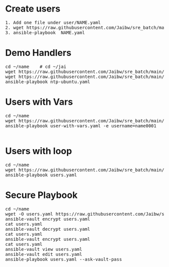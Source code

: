 # Create users 
<pre>
1. Add one file under user/NAME.yaml
2. wget https://raw.githubusercontent.com/Jaibw/sre_batch/main/user/NAME.yaml
3. ansible-playbook  NAME.yaml
</pre>

# Demo Handlers  
<pre>
cd ~/name    # cd ~/jai
wget https://raw.githubusercontent.com/Jaibw/sre_batch/main/demo/ntp.conf
wget https://raw.githubusercontent.com/Jaibw/sre_batch/main/demo/ntp-ubuntu.yaml
ansible-playbook ntp-ubuntu.yaml
</pre>

# Users with Vars  
<pre>
cd ~/name
wget https://raw.githubusercontent.com/Jaibw/sre_batch/main/user-with-vars.yaml
ansible-playbook user-with-vars.yaml -e username=name0001

</pre>

# Users with loop   
<pre>
cd ~/name
wget https://raw.githubusercontent.com/Jaibw/sre_batch/main/loop/users.yaml
ansible-playbook users.yaml
</pre>

# Secure Playbook   
<pre>
cd ~/name
wget -O users.yaml https://raw.githubusercontent.com/Jaibw/sre_batch/main/loop/users.yaml
ansible-vault encrypt users.yaml
cat users.yaml
ansible-vault decrypt users.yaml
cat users.yaml
ansible-vault encrypt users.yaml
cat users.yaml
ansible-vault view users.yaml
ansible-vault edit users.yaml
ansible-playbook users.yaml --ask-vault-pass
</pre>
